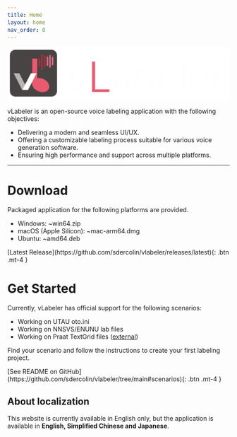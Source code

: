 ```yaml
---
title: Home
layout: home
nav_order: 0
---
```


![logo](logo.png)

vLabeler is an open-source voice labeling application with the following objectives:

- Delivering a modern and seamless UI/UX.
- Offering a customizable labeling process suitable for various voice generation software.
- Ensuring high performance and support across multiple platforms.

---

# Download

Packaged application for the following platforms are provided.

- Windows: ~win64.zip
- macOS (Apple Silicon): ~mac-arm64.dmg
- Ubuntu: ~amd64.deb

<span class="fs-4">
[Latest Release](https://github.com/sdercolin/vlabeler/releases/latest){: .btn .mt-4 }
</span>

# Get Started

Currently, vLabeler has official support for the following scenarios:

- Working on UTAU oto.ini
- Working on NNSVS/ENUNU lab files
- Working on Praat TextGrid files ([external](https://github.com/sdercolin/vlabeler-textgrid))

Find your scenario and follow the instructions to create your first labeling project.

<span class="fs-4">
[See README on GitHub](https://github.com/sdercolin/vlabeler/tree/main#scenarios){: .btn .mt-4 }
</span>

## About localization

This website is currently available in English only, but the application is available in **English, Simplified Chinese
and Japanese**.
